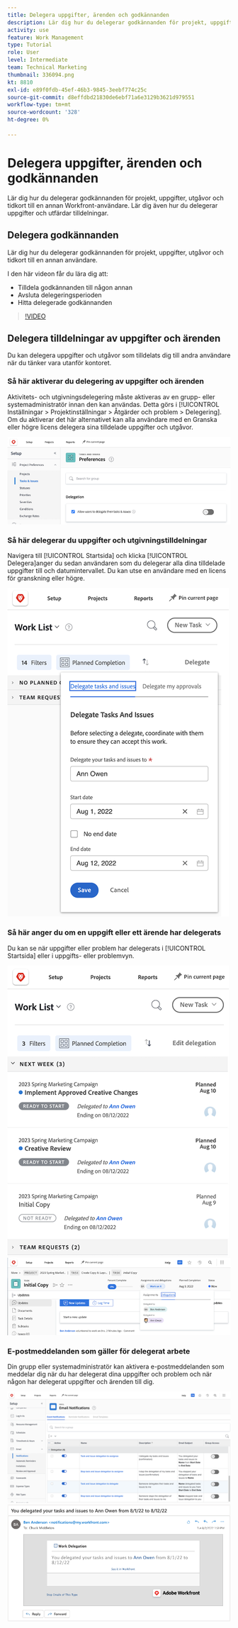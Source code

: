 ```yaml
---
title: Delegera uppgifter, ärenden och godkännanden
description: Lär dig hur du delegerar godkännanden för projekt, uppgifter, utgåvor och tidkort till en annan Workfront-användare. Lär dig även hur du delegerar uppgifter och utfärdar tilldelningar.
activity: use
feature: Work Management
type: Tutorial
role: User
level: Intermediate
team: Technical Marketing
thumbnail: 336094.png
kt: 8810
exl-id: e89f0fdb-45ef-46b3-9845-3eebf774c25c
source-git-commit: d8effdbd21830de6ebf71a6e3129b3621d979551
workflow-type: tm+mt
source-wordcount: '328'
ht-degree: 0%

---
```


# Delegera uppgifter, ärenden och godkännanden

Lär dig hur du delegerar godkännanden för projekt, uppgifter, utgåvor och tidkort till en annan Workfront-användare. Lär dig även hur du delegerar uppgifter och utfärdar tilldelningar.

## Delegera godkännanden

Lär dig hur du delegerar godkännanden för projekt, uppgifter, utgåvor och tidkort till en annan användare.

I den här videon får du lära dig att:

* Tilldela godkännanden till någon annan
* Avsluta delegeringsperioden
* Hitta delegerade godkännanden

>[!VIDEO](https://video.tv.adobe.com/v/336094/?quality=12)

<!---
learn more URLS
Delegate approval request
--->

## Delegera tilldelningar av uppgifter och ärenden

Du kan delegera uppgifter och utgåvor som tilldelats dig till andra användare när du tänker vara utanför kontoret.

### Så här aktiverar du delegering av uppgifter och ärenden

Aktivitets- och utgivningsdelegering måste aktiveras av en grupp- eller systemadministratör innan den kan användas. Detta görs i [!UICONTROL Inställningar > Projektinställningar > Åtgärder och problem > Delegering]. Om du aktiverar det här alternativet kan alla användare med en Granska eller högre licens delegera sina tilldelade uppgifter och utgåvor.

![Skärmbild [!UICONTROL Inställningar] inställningar för delegering](assets/delegation-1.png)

### Så här delegerar du uppgifter och utgivningstilldelningar

Navigera till [!UICONTROL Startsida] och klicka [!UICONTROL Delegera]anger du sedan användaren som du delegerar alla dina tilldelade uppgifter till och datumintervallet. Du kan utse en användare med en licens för granskning eller högre.

![Skärmbild som visar delegeringsfliken i [!UICONTROL Startsida]](assets/delegation-2.png)

### Så här anger du om en uppgift eller ett ärende har delegerats

Du kan se när uppgifter eller problem har delegerats i [!UICONTROL Startsida] eller i uppgifts- eller problemvyn.

![Skärmbild som visar delegerad aktivitetstilldelning i [!UICONTROL Startsida]](assets/delegation-4.png)
![Skärmbild som visar delegerad uppgiftstilldelning i uppgiftsvyn](assets/delegation-3.png)

### E-postmeddelanden som gäller för delegerat arbete

Din grupp eller systemadministratör kan aktivera e-postmeddelanden som meddelar dig när du har delegerat dina uppgifter och problem och när någon har delegerat uppgifter och ärenden till dig.

![Skärmbild [!UICONTROL Inställningar] e-postaviseringsalternativ för delegering](assets/delegation-5.png)
![Skärmbild som visar e-post för arbetsdelegering](assets/delegation-6.png)
